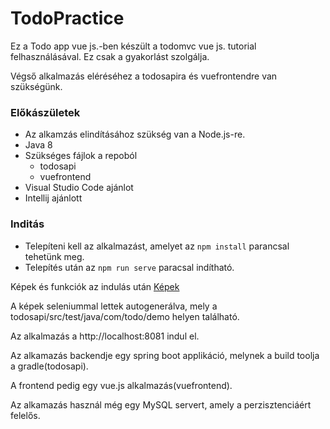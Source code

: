 # TodoPractice
Ez a Todo app vue js.-ben készült a todomvc vue js. tutorial felhasználásával. Ez csak a gyakorlást szolgálja.

Végső alkalmazás eléréséhez a todosapira és vuefrontendre van szükségünk.

### Előkászületek

- Az alkamzás elindításához szükség van a Node.js-re.
- Java 8
- Szükséges fájlok a repoból 
    - todosapi
    - vuefrontend
- Visual Studio Code ajánlot
- Intellij ajánlott

### Inditás

- Telepíteni kell az alkalmazást, amelyet az `npm install` parancsal tehetünk meg.
- Telepítés után az `npm run serve` paracsal indítható.

Képek és funkciók az indulás után [Képek](https://github.com/krisztofertoth/TodoPractice/tree/master/todosapi)

A képek seleniummal lettek autogenerálva, mely a todosapi/src/test/java/com/todo/demo helyen található.

Az alkalmazás a http://localhost:8081 indul el.

Az alkamazás backendje egy spring boot applikáció, melynek a build toolja a gradle(todosapi).

A frontend pedig egy vue.js alkalmazás(vuefrontend).

Az alkamazás használ még egy MySQL servert, amely a perzisztenciáért felelős.